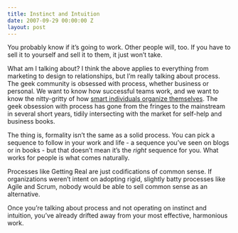 ```yaml
---
title: Instinct and Intuition
date: 2007-09-29 00:00:00 Z
layout: post
---
```





You probably know if it’s going to work. Other people will, too. If you have to sell it to yourself and sell it to them, it just won’t take.

What am I talking about? I think the above applies to everything from marketing to design to relationships, but I’m really talking about process. The geek community is obsessed with process, whether business or personal. We want to know how successful teams work, and we want to know the nitty-gritty of how [smart individuals organize themselves](http://www.craphound.com/lifehacksetcon04.txt). The geek obsession with process has gone from the fringes to the mainstream in several short years, tidily intersecting with the market for self-help and business books.

The thing is, formality isn’t the same as a solid process. You can pick a sequence to follow in your work and life - a sequence you’ve seen on blogs or in books - but that doesn’t mean it’s the *right* sequence for you. What works for people is what comes naturally.

Processes like Getting Real are just codifications of common sense. If organizations weren’t intent on adopting rigid, slightly batty processes like Agile and Scrum, nobody would be able to sell common sense as an alternative.

Once you’re talking about process and not operating on instinct and intuition, you’ve already drifted away from your most effective, harmonious work.
